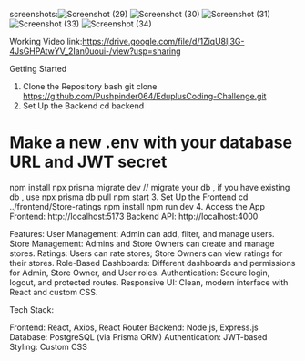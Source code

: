 screenshots:![Screenshot (29)](https://github.com/user-attachments/assets/e3d1d2d0-6c19-4050-b46a-424ec8b272b4)
![Screenshot (30)](https://github.com/user-attachments/assets/4222b1eb-6d23-4f3a-b359-a02356b6cc2b)
![Screenshot (31)](https://github.com/user-attachments/assets/cea114f3-e9c0-4c40-b097-fc157e1cf428)
![Screenshot (33)](https://github.com/user-attachments/assets/788a992e-6a99-48ab-9046-3bf5f15ccc55)
![Screenshot (34)](https://github.com/user-attachments/assets/d2a28913-0701-49cd-86e8-71ecb53e2cbd)


Working Video link:https://drive.google.com/file/d/1ZiqU8Ij3G-4JsGHPAtwYV_2Ian0uoui-/view?usp=sharing


Getting Started
1. Clone the Repository
bash
git clone https://github.com/Pushpinder064/EduplusCoding-Challenge.git
2. Set Up the Backend
cd backend
# Make a new .env with your database URL and JWT secret
npm install
npx prisma migrate dev // migrate your db , if you have existing db , use npx prisma db pull
npm start
3. Set Up the Frontend
cd ../frontend/Store-ratings
npm install 
npm run dev 
4. Access the App
Frontend: http://localhost:5173
Backend API: http://localhost:4000


Features:
User Management: Admin can add, filter, and manage users.
Store Management: Admins and Store Owners can create and manage stores.
Ratings: Users can rate stores; Store Owners can view ratings for their stores.
Role-Based Dashboards: Different dashboards and permissions for Admin, Store Owner, and User roles.
Authentication: Secure login, logout, and protected routes.
Responsive UI: Clean, modern interface with React and custom CSS.

Tech Stack:

Frontend: React, Axios, React Router
Backend: Node.js, Express.js
Database: PostgreSQL (via Prisma ORM)
Authentication: JWT-based
Styling: Custom CSS
